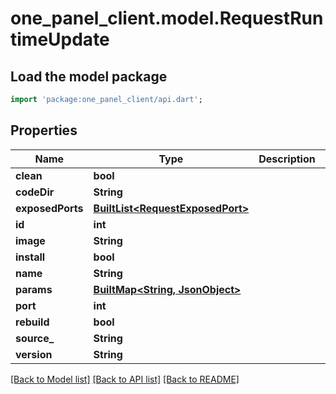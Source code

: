 # one_panel_client.model.RequestRuntimeUpdate

## Load the model package
```dart
import 'package:one_panel_client/api.dart';
```

## Properties
Name | Type | Description | Notes
------------ | ------------- | ------------- | -------------
**clean** | **bool** |  | [optional] 
**codeDir** | **String** |  | [optional] 
**exposedPorts** | [**BuiltList&lt;RequestExposedPort&gt;**](RequestExposedPort.md) |  | [optional] 
**id** | **int** |  | [optional] 
**image** | **String** |  | [optional] 
**install** | **bool** |  | [optional] 
**name** | **String** |  | [optional] 
**params** | [**BuiltMap&lt;String, JsonObject&gt;**](JsonObject.md) |  | [optional] 
**port** | **int** |  | [optional] 
**rebuild** | **bool** |  | [optional] 
**source_** | **String** |  | [optional] 
**version** | **String** |  | [optional] 

[[Back to Model list]](../README.md#documentation-for-models) [[Back to API list]](../README.md#documentation-for-api-endpoints) [[Back to README]](../README.md)


